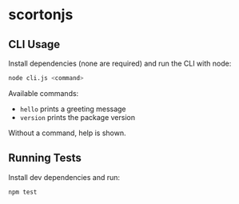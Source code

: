 # scortonjs

## CLI Usage

Install dependencies (none are required) and run the CLI with node:

```bash
node cli.js <command>
```

Available commands:

- `hello`    prints a greeting message
- `version`  prints the package version

Without a command, help is shown.

## Running Tests

Install dev dependencies and run:

```bash
npm test
```
